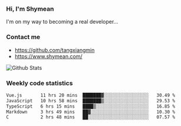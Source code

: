 ### Hi, I'm Shymean

I'm on my way to becoming a real developer...

### Contact me

- <https://github.com/tangxiangmin>
- <https://www.shymean.com/>

![Github Stats](https://github-readme-stats.vercel.app/api?username=tangxiangmin&show_icons=true&theme=dark)


###  Weekly code statistics

<!--START_SECTION:waka-->

```txt
Vue.js       11 hrs 20 mins  ███████▓░░░░░░░░░░░░░░░░░   30.49 %
JavaScript   10 hrs 58 mins  ███████▒░░░░░░░░░░░░░░░░░   29.53 %
TypeScript   6 hrs 15 mins   ████▒░░░░░░░░░░░░░░░░░░░░   16.85 %
Markdown     3 hrs 49 mins   ██▓░░░░░░░░░░░░░░░░░░░░░░   10.30 %
C            2 hrs 48 mins   ██░░░░░░░░░░░░░░░░░░░░░░░   07.57 %
```

<!--END_SECTION:waka-->